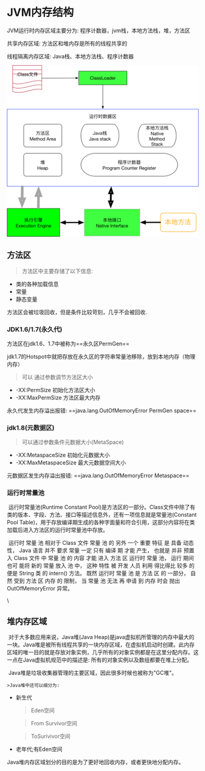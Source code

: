 # JVM内存结构

JVM运行时内存区域主要分为: 程序计数器，jvm栈，本地方法栈，堆，方法区

共享内存区域: 方法区和堆内存是所有的线程共享的

线程隔离内存区域:  Java栈、本地方法栈、程序计数器



![JVM内存结构图](./imgs/JVM内存图.jpg) 



## 方法区

>  方法区中主要存储了以下信息:

* 类的各种加载信息
* 常量
* 静态变量

方法区会被垃圾回收，但是条件比较苛刻，几乎不会被回收.

### JDK1.6/1.7(永久代)

方法区在jdk1.6、1.7中被称为==永久区PermGen==

jdk1.7的Hotspot中就把存放在永久区的字符串常量池移除，放到本地内存（物理内存）

> 可以 通过参数调节方法区大小

* -XX:PermSize            初始化方法区大小
* -XX:MaxPermSize     方法区最大内存

永久代发生内存溢出报错: ==java.lang.OutOfMemoryError PermGen space==

### jdk1.8(元数据区)

> 可以通过参数条件元数据大小(MetaSpace)

* -XX:MetaspaceSize              初始化元数据大小
* -XX:MaxMetaspaceSize       最大元数据空间大小

元数据区发生内存溢出报错: ==java.lang.OutOfMemoryError Metaspace==

### 运行时常量池

​	运行时常量池(Runtime Constant Pool)是方法区的一部分。Class文件中除了有类的版本、字段、方法、接口等描述信息外，还有一项信息就是常量池(Constant Pool Table)，用于存放编译期生成的各种字面量和符合引用，这部分内容将在类加载后进入方法区的运行时常量池中存放。

​	运行时 常量 池 相对于 Class 文件 常量 池 的 另外 一个 重要 特征 是 具备 动态 性， Java 语言 并不 要求 常量 一定 只有 编译 期 才能 产生， 也就是 并非 预置 入 Class 文件 中 常量 池 的 内容 才能 进入 方法 区 运行时 常量 池， 运行 期间 也可 能将 新的 常量 放入 池 中， 这种 特性 被 开发 人员 利用 得比得比 较多 的 便是 String 类 的 intern() 方法。 既然 运行时 常量 池 是 方法 区 的 一部分， 自然 受到 方法 区 内存 的 限制， 当 常量 池 无法 再 申请 到 内存 时会 抛出 OutOfMemoryError 异常。

\

## 堆内存区域

​	对于大多数应用来说，Java堆(Java Heap)是java虚拟机所管理的内存中最大的一块。Java堆是被所有线程共享的一块内存区域，在虚拟机启动时创建。此内存区域的唯一目的就是存放对象实例，几乎所有的对象实例都是在这里分配内存。这一点在Java虚拟机规范中的描述是: 所有的对象实例以及数组都要在堆上分配。

​	Java堆是垃圾收集器管理的主要区域，因此很多时候也被称为"GC堆"。

	>Java堆中还可以细分为:

* 新生代

  > Eden空间

  > From Survivor空间

  > ToSurivivor空间

* 老年代;有Eden空间

Java堆内存区域划分的目的是为了更好地回收内存，或者更快地分配内存。
























